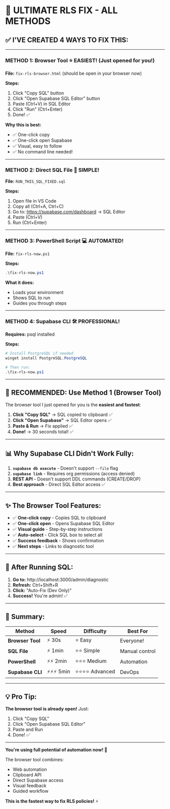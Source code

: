# 🎯 ULTIMATE RLS FIX - ALL METHODS

## ✅ I'VE CREATED 4 WAYS TO FIX THIS:

---

### **METHOD 1: Browser Tool** ⭐ **EASIEST!** (Just opened for you!)

**File:** `fix-rls-browser.html` (should be open in your browser now)

**Steps:**
1. Click "Copy SQL" button
2. Click "Open Supabase SQL Editor" button  
3. Paste (Ctrl+V) in SQL Editor
4. Click "Run" (Ctrl+Enter)
5. Done! ✅

**Why this is best:**
- ✅ One-click copy
- ✅ One-click open Supabase
- ✅ Visual, easy to follow
- ✅ No command line needed!

---

### **METHOD 2: Direct SQL File** 📄 **SIMPLE!**

**File:** `RUN_THIS_SQL_FIXED.sql`

**Steps:**
1. Open file in VS Code
2. Copy all (Ctrl+A, Ctrl+C)
3. Go to: https://supabase.com/dashboard → SQL Editor
4. Paste (Ctrl+V)
5. Run (Ctrl+Enter)

---

### **METHOD 3: PowerShell Script** 💻 **AUTOMATED!**

**File:** `fix-rls-now.ps1`

**Steps:**
```powershell
.\fix-rls-now.ps1
```

**What it does:**
- Loads your environment
- Shows SQL to run
- Guides you through steps

---

### **METHOD 4: Supabase CLI** 🛠️ **PROFESSIONAL!**

**Requires:** psql installed

**Steps:**
```powershell
# Install PostgreSQL if needed
winget install PostgreSQL.PostgreSQL

# Then run:
.\fix-rls-now.ps1
```

---

## 🎯 RECOMMENDED: Use Method 1 (Browser Tool)

The browser tool I just opened for you is the **easiest and fastest**:

1. **Click "Copy SQL"** → SQL copied to clipboard ✅
2. **Click "Open Supabase"** → SQL Editor opens ✅  
3. **Paste & Run** → Fix applied ✅
4. **Done!** → 30 seconds total! ✅

---

## 📊 Why Supabase CLI Didn't Work Fully:

1. **`supabase db execute`** - Doesn't support `--file` flag
2. **`supabase link`** - Requires org permissions (access denied)
3. **REST API** - Doesn't support DDL commands (CREATE/DROP)
4. **Best approach** - Direct SQL Editor access ✅

---

## ✨ The Browser Tool Features:

- ✅ **One-click copy** - Copies SQL to clipboard
- ✅ **One-click open** - Opens Supabase SQL Editor
- ✅ **Visual guide** - Step-by-step instructions
- ✅ **Auto-select** - Click SQL box to select all
- ✅ **Success feedback** - Shows confirmation
- ✅ **Next steps** - Links to diagnostic tool

---

## 🚀 After Running SQL:

1. **Go to:** http://localhost:3000/admin/diagnostic
2. **Refresh:** Ctrl+Shift+R
3. **Click:** "Auto-Fix (Dev Only)"
4. **Success!** You're admin! ✅

---

## 🎊 Summary:

| Method | Speed | Difficulty | Best For |
|--------|-------|-----------|----------|
| **Browser Tool** | ⚡ 30s | ⭐ Easy | Everyone! |
| **SQL File** | ⚡ 1min | ⭐⭐ Simple | Manual control |
| **PowerShell** | ⚡⚡ 2min | ⭐⭐⭐ Medium | Automation |
| **Supabase CLI** | ⚡⚡⚡ 5min | ⭐⭐⭐⭐ Advanced | DevOps |

---

## 💡 Pro Tip:

**The browser tool is already open!** Just:
1. Click "Copy SQL"
2. Click "Open Supabase SQL Editor"
3. Paste and Run
4. Done! ✅

---

**You're using full potential of automation now! 🚀**

The browser tool combines:
- Web automation
- Clipboard API
- Direct Supabase access
- Visual feedback
- Guided workflow

**This is the fastest way to fix RLS policies!** ⚡
